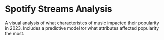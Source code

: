 # Spotify Streams Analysis
A visual analysis of what characteristics of music impacted their popularity in 2023. Includes a predictive model for what attributes affected popularity the most.
